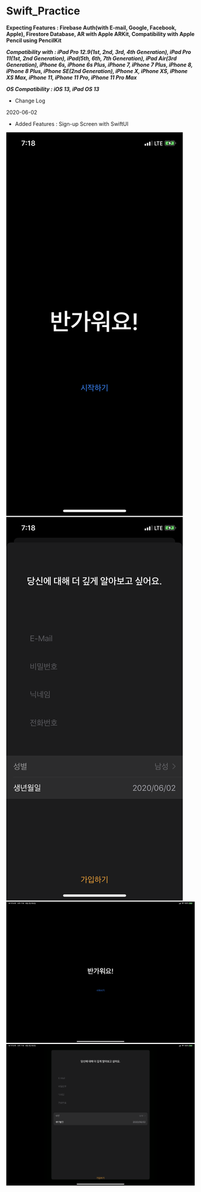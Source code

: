 # Swift_Practice

**Expecting Features : Firebase Auth(with E-mail, Google, Facebook, Apple), Firestore Database, AR with Apple ARKit, Compatibility with Apple Pencil using PencilKit**

**_Compatibility with : iPad Pro 12.9(1st, 2nd, 3rd, 4th Generation), iPad Pro 11(1st, 2nd Generation), iPad(5th, 6th, 7th Generation), iPad Air(3rd Generation), iPhone 6s, iPhone 6s Plus, iPhone 7, iPhone 7 Plus, iPhone 8, iPhone 8 Plus, iPhone SE(2nd Generation), iPhone X, iPhone XS, iPhone XS Max, iPhone 11, iPhone 11 Pro, iPhone 11 Pro Max_**

**_OS Compatibility : iOS 13, iPad OS 13_**

- Change Log

2020-06-02

- Added Features : Sign-up Screen with SwiftUI

![iPhone_Start](./image/iPhone_Start.png)
![iPhone_Register](./image/iPhone_Register.png)
![iPad_Start](./image/iPad_Start.png)
![iPad_Register](./image/iPad_Register.png)